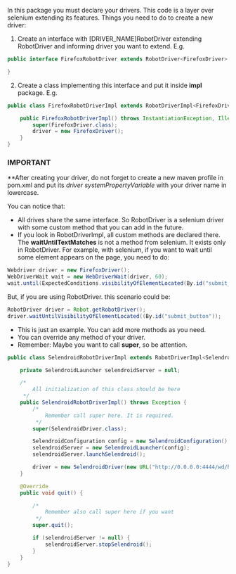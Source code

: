 In this package you must declare your drivers.
This code is a layer over selenium extending its features. Things you need to do to create a new driver:

1. Create an interface with [DRIVER_NAME]RobotDriver extending RobotDriver and informing driver you want to extend. E.g.
```java
public interface FirefoxRobotDriver extends RobotDriver<FirefoxDriver> {

}
```

2. Create a class implementing this interface and put it inside **impl** package. E.g.
```java
public class FirefoxRobotDriverImpl extends RobotDriverImpl<FirefoxDriver> implements FirefoxRobotDriver {

    public FirefoxRobotDriverImpl() throws InstantiationException, IllegalAccessException {
        super(FirefoxDriver.class);
        driver = new FirefoxDriver();
    }
}
```
### IMPORTANT
**After creating your driver, do not forget to create a new maven profile in pom.xml and put its *driver systemPropertyVariable* with your driver name in lowercase.


You can notice that:
- All drives share the same interface. So RobotDriver is a selenium driver with some custom method that you can add in the future.
- If you look in RobotDriverImpl, all custom methods are declared there. The **waitUntilTextMatches** is not a method from selenium. It exists only in RobotDriver.
For example, with selenium, if you want to wait until some element appears on the page, you need to do:
```java
Webdriver driver = new FirefoxDriver();
WebDriverWait wait = new WebDriverWait(driver, 60);
wait.until(ExpectedConditions.visibilityOfElementLocated(By.id("submit_button")));
```

But, if you are using RobotDriver. this scenario could be:

```java
RobotDriver driver = Robot.getRobotDriver();
driver.waitUntilVisibilityOfElementLocated((By.id("submit_button"));
```

- This is just an example. You can add more methods as you need.
- You can override any method of your driver.
- Remember: Maybe you want to call **super**, so be attention.
```java
public class SelendroidRobotDriverImpl extends RobotDriverImpl<SelendroidDriver> implements SelendroidRobotDriver {

    private SelendroidLauncher selendroidServer = null;

    /*
        All initialization of this class should be here
     */
    public SelendroidRobotDriverImpl() throws Exception {
        /*
            Remember call super here. It is required.
         */
        super(SelendroidDriver.class);

        SelendroidConfiguration config = new SelendroidConfiguration();
        selendroidServer = new SelendroidLauncher(config);
        selendroidServer.launchSelendroid();

        driver = new SelendroidDriver(new URL("http://0.0.0.0:4444/wd/hub/"), MobileCapabilities.buildToSelendroid());
    }

    @Override
    public void quit() {

        /*
            Remember also call super here if you want
         */
        super.quit();

        if (selendroidServer != null) {
            selendroidServer.stopSelendroid();
        }
    }
}

```

